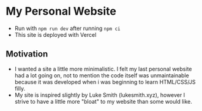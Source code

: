 # My Personal Website
- Run with `npm run dev` after running `npm ci`
- This site is deployed with Vercel

## Motivation
- I wanted a site a little more minimalistic. I felt my last personal website had a lot going on, not to mention the code itself was unmaintainable because it was developed when i was beginning to learn HTML/CSS/JS filly.
- My site is inspired slightly by Luke Smith (lukesmith.xyz), however I strive to have a little more "bloat" to my website than some would like.
